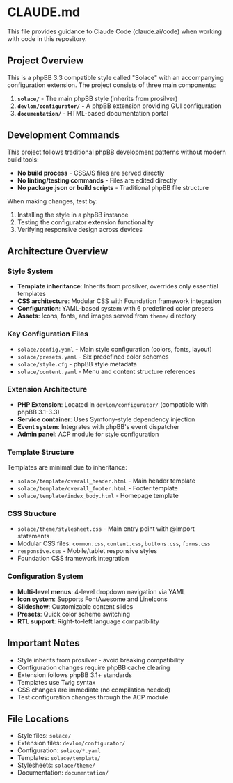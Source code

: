 # CLAUDE.md

This file provides guidance to Claude Code (claude.ai/code) when working with code in this repository.

## Project Overview

This is a phpBB 3.3 compatible style called "Solace" with an accompanying configuration extension. The project consists of three main components:

1. **`solace/`** - The main phpBB style (inherits from prosilver)
2. **`devlom/configurator/`** - A phpBB extension providing GUI configuration 
3. **`documentation/`** - HTML-based documentation portal

## Development Commands

This project follows traditional phpBB development patterns without modern build tools:

- **No build process** - CSS/JS files are served directly
- **No linting/testing commands** - Files are edited directly
- **No package.json or build scripts** - Traditional phpBB file structure

When making changes, test by:
1. Installing the style in a phpBB instance
2. Testing the configurator extension functionality
3. Verifying responsive design across devices

## Architecture Overview

### Style System
- **Template inheritance**: Inherits from prosilver, overrides only essential templates
- **CSS architecture**: Modular CSS with Foundation framework integration
- **Configuration**: YAML-based system with 6 predefined color presets
- **Assets**: Icons, fonts, and images served from `theme/` directory

### Key Configuration Files
- `solace/config.yaml` - Main style configuration (colors, fonts, layout)
- `solace/presets.yaml` - Six predefined color schemes
- `solace/style.cfg` - phpBB style metadata
- `solace/content.yaml` - Menu and content structure references

### Extension Architecture
- **PHP Extension**: Located in `devlom/configurator/` (compatible with phpBB 3.1-3.3)
- **Service container**: Uses Symfony-style dependency injection
- **Event system**: Integrates with phpBB's event dispatcher
- **Admin panel**: ACP module for style configuration

### Template Structure
Templates are minimal due to inheritance:
- `solace/template/overall_header.html` - Main header template
- `solace/template/overall_footer.html` - Footer template  
- `solace/template/index_body.html` - Homepage template

### CSS Structure
- `solace/theme/stylesheet.css` - Main entry point with @import statements
- Modular CSS files: `common.css`, `content.css`, `buttons.css`, `forms.css`
- `responsive.css` - Mobile/tablet responsive styles
- Foundation CSS framework integration

### Configuration System
- **Multi-level menus**: 4-level dropdown navigation via YAML
- **Icon system**: Supports FontAwesome and LineIcons
- **Slideshow**: Customizable content slides
- **Presets**: Quick color scheme switching
- **RTL support**: Right-to-left language compatibility

## Important Notes

- Style inherits from prosilver - avoid breaking compatibility
- Configuration changes require phpBB cache clearing
- Extension follows phpBB 3.1+ standards
- Templates use Twig syntax
- CSS changes are immediate (no compilation needed)
- Test configuration changes through the ACP module

## File Locations

- Style files: `solace/`
- Extension files: `devlom/configurator/`
- Configuration: `solace/*.yaml`
- Templates: `solace/template/`
- Stylesheets: `solace/theme/`
- Documentation: `documentation/`